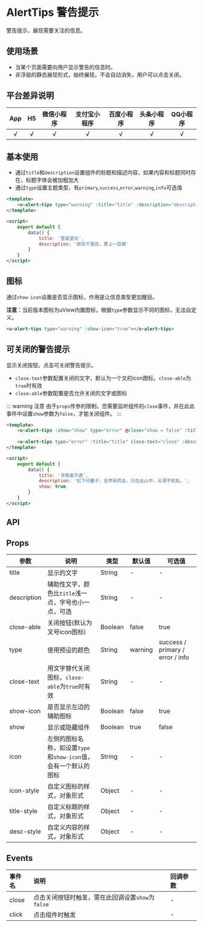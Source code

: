 # AlertTips 警告提示 <to-api/>

<demo-model url="/pages/componentsC/alertTips/index"></demo-model>

警告提示，展现需要关注的信息。

## 使用场景

- 当某个页面需要向用户显示警告的信息时。
- 非浮层的静态展现形式，始终展现，不会自动消失，用户可以点击关闭。

## 平台差异说明

|App|H5|微信小程序|支付宝小程序|百度小程序|头条小程序|QQ小程序|
|:-:|:-:|:-:|:-:|:-:|:-:|:-:|
|√|√|√|√|√|√|√|

## 基本使用

- 通过`title`和`description`设置组件的标题和描述内容，如果内容和标题同时存在，标题字体会被加粗加大
- 通过`type`设置主题类型，有`primary`,`success`,`error`,`warning`,`info`可选值

```html
<template>
	<u-alert-tips type="warning" :title="title" :description="description"></u-alert-tips>
</template>

<script>
	export default {
		data() {
			title: '登高望远',
			description: '欲穷千里目，更上一层楼'
		}
	}
</script>
```

## 图标

通过`show-icon`设置是否显示图标，作用是让信息类型更加醒目。

**注意**：当前版本图标为uView内置图标，根据`type`参数显示不同的图标，无法自定义。

```html
<u-alert-tips type="warning" :show-icon="true"></u-alert-tips>
```

## 可关闭的警告提示

显示关闭按钮，点击可关闭警告提示。
- `close-text`参数配置关闭的文字，默认为一个叉的icon图标。`close-able`为`true`时有效
- `close-able`参数配置是否允许关闭的文字或图标

::: warning 注意
由于`props`传参的限制，您需要监听组件的`close`事件，并在此此事件中设置`show`参数为`false`，才能关闭组件。
:::

```html
<template>
	<u-alert-tips :show="show" type="error" @close="show = false" :title="title" :close-able="true"></u-alert-tips>
	
	<u-alert-tips type="error" :title="title" close-text="close" :description="description" :close-able="true"></u-alert-tips>
</template>

<script>
	export default {
		data() {
			title: '寻隐者不遇',
			description: '松下问童子，言师采药去。只在此山中，云深不知处。',
			show: true
		}
	}
</script>
```

## API

## Props

| 参数          | 说明            | 类型            | 默认值             |  可选值   |
|-------------  |---------------- |---------------|------------------ |-------- |
| title | 显示的文字  | String | - | - |
| description | 辅助性文字，颜色比`title`浅一点，字号也小一点，可选 | String  | - | - |
| close-able | 关闭按钮(默认为叉号icon图标) | Boolean  | false | true |
| type | 使用预设的颜色 | String  | warning | success / primary / error / info |
| close-text | 用文字替代关闭图标，`close-able`为`true`时有效 | String  | - | - |
| show-icon | 是否显示左边的辅助图标 | Boolean  | false | true |
| show | 显示或隐藏组件 | Boolean  | true | false |
| icon | 左侧的图标名称，如设置`type`和`show-icon`值，会有一个默认的图标 | String  | - | - |
| icon-style | 自定义图标的样式，对象形式 | Object  | - | - |
| title-style | 自定义标题的样式，对象形式 | Object  | - | - |
| desc-style | 自定义内容的样式，对象形式 | Object  | - | - |

## Events

|事件名|说明|回调参数|
|:-|:-|:-|
|close|点击关闭按钮时触发，需在此回调设置`show`为`false`|-|
|click|点击组件时触发|-|